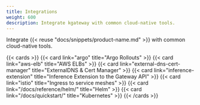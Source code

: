 ```yaml
---
title: Integrations
weight: 600
description: Integrate kgateway with common cloud-native tools.
---
```


Integrate {{< reuse "docs/snippets/product-name.md" >}} with common cloud-native tools.

{{< cards >}}
  {{< card link="argo" title="Argo Rollouts" >}}
  {{< card link="aws-elb" title="AWS ELBs" >}}
  {{< card link="external-dns-cert-manager" title="ExternalDNS & Cert Manager"  >}}
  {{< card link="inference-extension" title="Inference Extension to the Gateway API"  >}}
  {{< card link="istio" title="Ingress to service meshes"  >}}
  {{< card link="/docs/reference/helm/" title="Helm"  >}}
  {{< card link="/docs/quickstart/" title="Kubernetes"  >}}
{{< /cards >}}